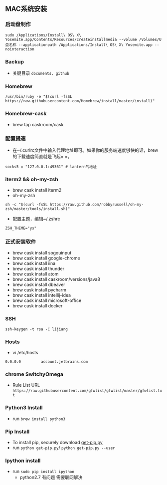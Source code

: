 ## MAC系统安装
### 启动盘制作
```
sudo /Applications/Install\ OS\ X\ Yosemite.app/Contents/Resources/createinstallmedia --volume /Volumes/U盘名称 --applicationpath /Applications/Install\ OS\ X\ Yosemite.app --nointeraction
```

### Backup
- 关键目录 ```documents```、```github```

### Homebrew
```
/usr/bin/ruby -e "$(curl -fsSL https://raw.githubusercontent.com/Homebrew/install/master/install)"
```

### Homebrew-cask
- brew tap caskroom/cask

### 配置提速
- 在~/.curlrc文件中输入代理地址即可。如果你的服务端速度够快的话，brew的下载速度简直就是飞起= =。
```
socks5 = "127.0.0.1:49361" # lantern的地址
```

### iterm2 && oh-my-zsh
- brew cask install iterm2
- oh-my-zsh
```
sh -c "$(curl -fsSL https://raw.github.com/robbyrussell/oh-my-zsh/master/tools/install.sh)"
```
- 配置主题，编辑~/.zshrc
```
ZSH_THEME="ys"
```

### 正式安装软件
- brew cask install sogouinput
- brew cask install google-chrome
- brew cask install iina
- brew cask install thunder
- brew cask install atom
- brew cask install caskroom/versions/java8
- brew cask install dbeaver
- brew cask install pycharm
- brew cask install intellij-idea
- brew cask install microsoft-office
- brew cask install docker
### SSH
```
ssh-keygen -t rsa -C lijiang
```

### Hosts
- vi /etc/hosts
```
0.0.0.0         account.jetbrains.com
```

### chrome SwitchyOmega
- Rule List URL ```https://raw.githubusercontent.com/gfwlist/gfwlist/master/gfwlist.txt```

### Python3 Install
- run ```brew install python3```

### Pip Install
- To install pip, securely download [get-pip.py](https://bootstrap.pypa.io/get-pip.py)
- run ```python get-pip.py```/ ```python get-pip.py --user```

### Ipython install
- run ```sudo pip install ipython```
    * python2.7 有问题 需要联网解决
